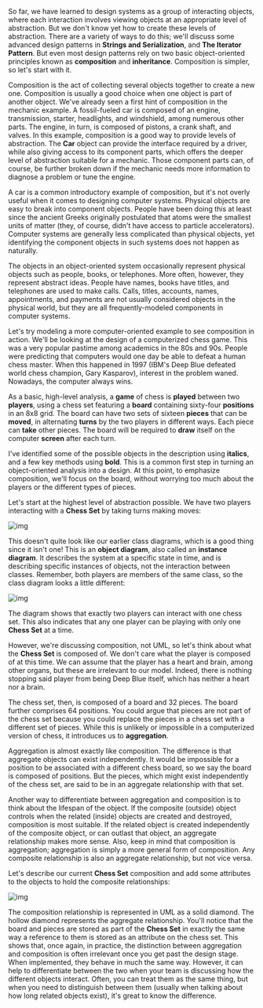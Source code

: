 So far, we have learned  to design systems as a group of interacting objects, where each  interaction involves viewing objects at an appropriate level of  abstraction. But we don't know yet how to create these levels of  abstraction. There are a variety of ways to do this; we'll discuss some  advanced design patterns in **Strings and Serialization**, and **The Iterator Pattern**. But even most design patterns rely on two basic object-oriented principles known as **composition** and **inheritance**. Composition is simpler, so let's start with it.

Composition  is the act of collecting several objects together to create a new one.  Composition is usually a good choice when one object is part of another  object. We've already seen a first hint of composition in the mechanic  example. A fossil-fueled car is composed of an engine, transmission,  starter, headlights, and windshield, among numerous other parts. The  engine, in turn, is composed of pistons, a crank shaft, and valves. In  this example, composition is a good way to provide levels of  abstraction. The **Car** object  can provide the interface required by a driver, while also giving  access to its component parts, which offers the deeper level of  abstraction suitable for a mechanic. Those component parts can, of  course, be further broken down if the mechanic needs more information to  diagnose a problem or tune the engine.

A car is a common  introductory example of composition, but it's not overly useful when it  comes to designing computer systems. Physical objects are easy to break  into component objects. People have been doing this at least since the  ancient Greeks originally postulated that atoms were the smallest units  of matter (they, of course, didn't have access to particle  accelerators). Computer systems are generally less complicated than  physical objects, yet identifying the component objects in such systems  does not happen as naturally.

The objects in an object-oriented  system occasionally represent physical objects such as people, books, or  telephones. More often, however, they represent abstract ideas. People  have names, books have titles, and telephones are used to make calls.  Calls, titles, accounts, names, appointments, and payments are not  usually considered objects in the physical world, but they are all frequently-modeled components in computer systems.

Let's  try modeling a more computer-oriented example to see composition in  action. We'll be looking at the design of a computerized chess game.  This was a very popular pastime among academics in the 80s and 90s.  People were predicting that computers would one day be able to defeat a  human chess master. When this happened in 1997 (IBM's Deep Blue defeated  world chess champion, Gary Kasparov), interest in the problem waned.  Nowadays, the computer always wins.

As a basic, high-level analysis, a **game** of chess is **played** between two **players**, using a chess set featuring a **board** containing sixty-four **positions** in an 8x8 grid. The board can have two sets of sixteen **pieces** that can be **moved**, in alternating **turns** by the two players in different ways. Each piece can **take** other pieces. The board will be required to **draw** itself on the computer **screen** after each turn.

I've identified some of the possible objects in the description using **italics**, and a few key methods using **bold**.  This is a common first step in turning an object-oriented analysis into  a design. At this point, to emphasize composition, we'll focus on the  board, without worrying too much about the players or the different  types of pieces.

Let's start at the highest level of abstraction possible. We have two players interacting with a **Chess Set** by taking turns making moves:

![img](https://static.packt-cdn.com/products/9781789615852/graphics/c88896c8-925d-4bb6-9571-048bcad9f271.png)

This doesn't quite look like our earlier class diagrams, which is a good thing since it isn't one! This is an **object diagram**, also called an **instance diagram**. It describes the system at a specific state in time, and is describing specific instances of objects, not the interaction between classes. Remember, both players are members of the same class, so the class diagram looks a little different:

![img](https://static.packt-cdn.com/products/9781789615852/graphics/623e8615-5265-48d8-9440-efc9baeb9fa5.png)

The diagram shows that exactly two players can interact with one  chess set. This also indicates that any one player can be playing with  only one **Chess Set** at a time.

However, we're discussing composition, not UML, so let's think about what the **Chess Set**  is composed of. We don't care what the player is composed of at this  time. We can assume that the player has a heart and brain, among other  organs, but these are irrelevant to our model. Indeed, there is nothing  stopping said player from being Deep Blue itself, which has neither a  heart nor a brain.

The chess set, then, is composed of a board and  32 pieces. The board further comprises 64 positions. You could argue  that pieces are not part of the chess set because you could replace the  pieces in a chess set with a different set of pieces. While this is unlikely or impossible in a computerized version of chess, it introduces us to **aggregation**.

Aggregation is almost  exactly like composition. The difference is that aggregate objects can  exist independently. It would be impossible for a position to be  associated with a different chess board, so we say the board is composed  of positions. But the pieces, which might exist independently of the  chess set, are said to be in an aggregate relationship with that set.

Another  way to differentiate between aggregation and composition is to think  about the lifespan of the object. If the composite (outside) object  controls when the related (inside) objects are created and destroyed,  composition is most suitable. If the related object is created  independently of the composite object, or can outlast that object, an  aggregate relationship makes more sense. Also, keep in mind that  composition is aggregation; aggregation is simply a more general form of  composition. Any composite relationship is also an aggregate  relationship, but not vice versa.

Let's describe our current **Chess Set** composition and add some attributes to the objects to hold the composite relationships:

![img](https://static.packt-cdn.com/products/9781789615852/graphics/60c6f63b-ae82-4e96-a01f-2f74e2abcf92.png)

The composition relationship is represented in UML as a solid diamond. The hollow diamond represents the aggregate relationship. You'll notice that the board and pieces are stored as part of the **Chess Set** in exactly the same way a reference to them is stored as an attribute on the chess set. This shows that, once again, in practice, the distinction between aggregation and composition is often irrelevant once you get past the design stage. When implemented, they behave in much the same way. However, it can help to differentiate between the two when your team is discussing how the different objects interact. Often, you can treat them as the same thing, but when you need to distinguish between them (usually when talking about how long related objects exist), it's great to know the difference.